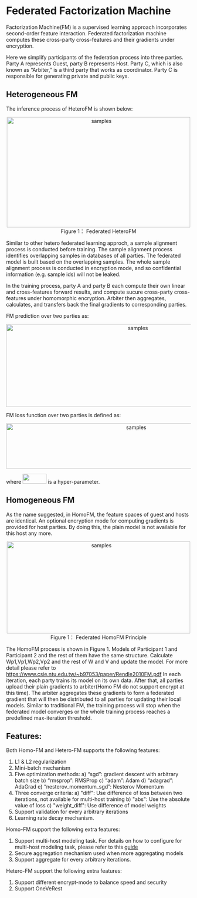 # Federated Factorization Machine

Factorization Machine(FM) is a supervised learning approach incorporates second-order feature interaction.
Federated factorization machine computes these cross-party cross-features and their gradients under encryption. 

Here we simplify participants of the federation process into three parties. Party A represents Guest, party B represents Host. Party C, which is also known as “Arbiter,” is a third party that works as coordinator. Party C is responsible for generating private and public keys.


## Heterogeneous FM

The inference process of HeteroFM is shown below:

<div style="text-align:center", align=center>
<img src="./images/HeteroFM.png" alt="samples" width="500" height="300" /><br/>
Figure 1： Federated HeteroFM</div>

Similar to other hetero federated learning approch, a sample alignment process is conducted before training. The sample alignment process identifies overlapping samples in databases of all parties. The federated model is built based on the overlapping samples. The whole sample alignment process is conducted in encryption mode, and so confidential information (e.g. sample ids) will not be leaked.

In the training process, party A and party B each compute their own linear and cross-features forward results, and compute sucure cross-party cross-features under homomorphic encryption. Arbiter then aggregates, calculates, and transfers back the final gradients to corresponding parties. 

FM prediction over two parties as:
<div style="text-align:center", align=center>
<img src="./images/fig1.png" alt="samples" width="703" height="225" /><br/></div>

FM loss function over two parties is defined as:
<div style="text-align:center", align=center>
<img src="./images/fig2.png" alt="samples" width="694" height="123" /><br/></div>

where <img src="./images/fig3.png" width="65" height="27" /> is a hyper-parameter.


## Homogeneous FM

As the name suggested, in HomoFM, the feature spaces of guest and hosts are identical. An optional encryption mode for computing gradients is provided for host parties. By doing this, the plain model is not available for this host any more. 

<div style="text-align:center", align=center>
<img src="./images/HomoFM.png" alt="samples" width="500" height="250" /><br/>
Figure 1： Federated HomoFM Principle</div>

The HomoFM process is shown in Figure 1. Models of Participant 1 and Participant 2 and the rest of them have the same structure.
Calculate Wp1,Vp1,Wp2,Vp2 and the rest of W and V and update the model. For more detail please refer to https://www.csie.ntu.edu.tw/~b97053/paper/Rendle2010FM.pdf
In each iteration, each party trains its model on its own data. After that, all parties upload their plain gradients to arbiter(Homo FM do not support encrypt at this time). The arbiter aggregates these gradients to form a federated gradient that will then be distributed to all parties for updating their local models. Similar to traditional FM, the training process will stop when the federated model converges or the whole training process reaches a predefined max-iteration threshold.

## Features:

Both Homo-FM and Hetero-FM supports the following features:

1. L1 & L2 regularization
2. Mini-batch mechanism
3. Five optimization methods:
    a)	“sgd”: gradient descent with arbitrary batch size
    b) “rmsprop”: RMSProp
    c) “adam”: Adam
    d) “adagrad”: AdaGrad
    e) “nesterov_momentum_sgd”: Nesterov Momentum
4. Three converge criteria:
    a) "diff": Use difference of loss between two iterations, not available for multi-host training
    b) "abs": Use the absolute value of loss
    c) "weight_diff": Use difference of model weights
5. Support validation for every arbitrary iterations
6. Learning rate decay mechanism.


Homo-FM support the following extra features:
1. Support multi-host modeling task. For details on how to configure for multi-host modeling task, please refer to this [guide](../../../doc/dsl_conf_setting_guide.md)
2. Secure aggregation mechanism used when more aggregating models
3. Support aggregate for every arbitrary iterations.


Hetero-FM support the following extra features:
1. Support different encrypt-mode to balance speed and security
2. Support OneVeRest